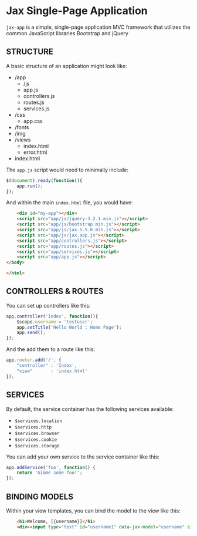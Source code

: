 Jax Single-Page Application
===========================

`jax-app` is a simple, single-page application MVC framework that
utilizes the common JavaScript libraries Bootstrap and jQuery

STRUCTURE
---------

A basic structure of an application might look like:

- /app
    + /js
    + app.js
    + controllers.js
    + routes.js
    + services.js
- /css
    + app.css
- /fonts
- /img
- /views
    + index.html
    + error.html
- index.html

The ``app.js`` script would need to minimally include:

```js
$(document).ready(function(){
    app.run();
});
```
And within the main ``index.html`` file, you would have:

```html
    <div id="my-app"></div>
    <script src="app/js/jquery-3.2.1.min.js"></script>
    <script src="app/js/bootstrap.min.js"></script>
    <script src="app/js/jax.5.5.0.min.js"></script>
    <script src="app/js/jax.app.js"></script>
    <script src="app/controllers.js"></script>
    <script src="app/routes.js"></script>
    <script src="app/services.js"></script>
    <script src="app/app.js"></script>
</body>

</html>
```

CONTROLLERS & ROUTES
--------------------

You can set up controllers like this:

```js
app.controller('Index', function(){
    $scope.username = 'testuser';
    app.setTitle('Hello World : Home Page');
    app.send();
});
```

And the add them to a route like this:

```js
app.router.add('/', {
    "controller" : 'Index',
    "view"       : 'index.html'
});
```

SERVICES
--------

By default, the service container has the following services available:

- ``$services.location``
- ``$services.http``
- ``$services.browser``
- ``$services.cookie``
- ``$services.storage``

You can add your own service to the service container like this:

```js
app.addService('foo', function() {
    return 'Gimme some foo!';
});
```

BINDING MODELS
--------------

Within your view templates, you can bind the model to the view like this:

```html
    <h1>Welcome, [{username}]</h1>
    <div><input type="text" id="username1" data-jax-model="username" size="20"/></div>
```

